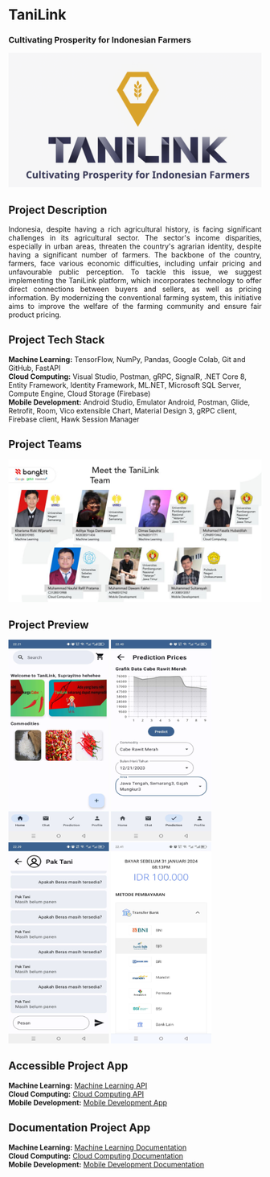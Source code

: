 # TaniLink
### Cultivating Prosperity for Indonesian Farmers
<img src="./profile/assets/tanilink.png">

## Project Description
<p align="justify"> Indonesia, despite having a rich agricultural history, is facing significant challenges in its agricultural sector. The sector's income disparities, especially in urban areas, threaten the country's agrarian identity, despite having a significant number of farmers. The backbone of the country, farmers, face various economic difficulties, including unfair pricing and unfavourable public perception. To tackle this issue, we suggest implementing the TaniLink platform, which incorporates technology to offer direct connections between buyers and sellers, as well as pricing information. By modernizing the conventional farming system, this initiative aims to improve the welfare of the farming community and ensure fair product pricing.</p>

## Project Tech Stack
<b>Machine Learning:</b> TensorFlow, NumPy, Pandas, Google Colab, Git and GitHub, FastAPI</br>
<b>Cloud Computing:</b> Visual Studio, Postman, gRPC, SignalR, .NET Core 8, Entity Framework, Identity Framework, ML.NET, Microsoft SQL Server, Compute Engine, Cloud Storage (Firebase)</br>
<b>Mobile Development:</b> Android Studio, Emulator Android, Postman, Glide, Retrofit, Room, Vico extensible Chart, Material Design 3, gRPC client, Firebase client, Hawk Session Manager</br>

## Project Teams
<img src="./profile/assets/our-team.jpg">

## Project Preview
<img src="./profile/assets/preview1.jpg" width="200" height="400">
<img src="./profile/assets/preview2.jpg" width="200" height="400">
<img src="./profile/assets/preview3.jpg" width="200" height="400">
<img src="./profile/assets/preview4.jpg" width="200" height="400">


## Accessible Project App
<b>Machine Learning:</b> <a href="https://tanilink-ml.bantuin.me/docs">Machine Learning API</a></br>
<b>Cloud Computing:</b> <a href="https://tanilink.bantuin.me/">Cloud Computing API</a></br>
<b>Mobile Development:</b> <a href="https://github.com/Topi-Batu/tanilink-mobile/releases">Mobile Development App</a></br>

## Documentation Project App
<b>Machine Learning:</b> <a href="https://github.com/Topi-Batu/TaniLink-ML-Model">Machine Learning Documentation</a></br>
<b>Cloud Computing:</b> <a href="https://github.com/Topi-Batu/TaniLink_Backend">Cloud Computing Documentation</a></br>
<b>Mobile Development:</b> <a href="https://github.com/Topi-Batu/tanilink-mobile">Mobile Development Documentation</a></br>

<!--

**Here are some ideas to get you started:**

🙋‍♀️ A short introduction - what is your organization all about?
🌈 Contribution guidelines - how can the community get involved?
👩‍💻 Useful resources - where can the community find your docs? Is there anything else the community should know?
🍿 Fun facts - what does your team eat for breakfast?
🧙 Remember, you can do mighty things with the power of [Markdown](https://docs.github.com/github/writing-on-github/getting-started-with-writing-and-formatting-on-github/basic-writing-and-formatting-syntax)
-->
